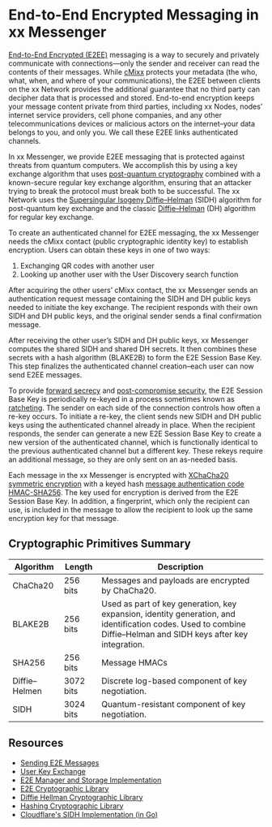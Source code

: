 # End-to-End Encrypted Messaging in xx Messenger

[End-to-End Encrypted
(E2EE)](https://en.wikipedia.org/wiki/End-to-end_encryption) messaging
is a way to securely and privately communicate with connections—only the
sender and receiver can read the contents of their messages. While
[cMixx](../cmixx) protects your metadata (the who, what,
when, and where of your communications), the E2EE between clients on the
xx Network provides the additional guarantee that no third party can
decipher data that is processed and stored. End-to-end encryption keeps
your message content private from third parties, including xx Nodes,
nodes’ internet service providers, cell phone companies, and any other
telecommunications devices or malicious actors on the internet–your data
belongs to you, and only you. We call these E2EE links authenticated
channels.

In xx Messenger, we provide E2EE messaging that is protected against
threats from quantum computers. We accomplish this by using a key
exchange algorithm that uses [post-quantum
cryptography](https://en.wikipedia.org/wiki/Post-quantum_cryptography)
combined with a known-secure regular key exchange algorithm, ensuring
that an attacker trying to break the protocol must break both to be
successful. The xx Network uses the [Supersingular Isogeny
Diffie–Helman](https://sike.org/files/SIDH-spec.pdf) (SIDH) algorithm
for post-quantum key exchange and the classic
[Diffie–Helman](https://en.wikipedia.org/wiki/Diffie%E2%80%93Hellman_key_exchange)
(DH) algorithm for regular key exchange.

To create an authenticated channel for E2EE messaging, the xx Messenger
needs the cMixx contact (public cryptographic identity key) to establish
encryption. Users can obtain these keys in one of two ways:

1.  Exchanging QR codes with another user
2.  Looking up another user with the User Discovery search function

After acquiring the other users’ cMixx contact, the xx Messenger sends an
authentication request message containing the SIDH and DH public keys
needed to initiate the key exchange. The recipient responds with their
own SIDH and DH public keys, and the original sender sends a final
confirmation message.

After receiving the other user’s SIDH and DH public keys, xx Messenger
computes the shared SIDH and shared DH secrets. It then combines these
secrets with a hash algorithm (BLAKE2B) to form the E2E Session Base
Key. This step finalizes the authenticated channel creation–each user
can now send E2EE messages.

To provide [forward
secrecy](https://en.wikipedia.org/wiki/Forward_secrecy) and
[post-compromise security](https://eprint.iacr.org/2016/221.pdf), the
E2E Session Base Key is periodically re-keyed in a process sometimes
known as
[ratcheting](http://cryptowiki.net/index.php?title=Ratcheted_encryption).
The sender on each side of the connection controls how often a re-key
occurs. To initiate a re-key, the client sends new SIDH and DH public
keys using the authenticated channel already in place. When the
recipient responds, the sender can generate a new E2E Session Base Key
to create a new version of the authenticated channel, which is
functionally identical to the previous authenticated channel but a
different key. These rekeys require an additional message, so they are
only sent on an as-needed basis.

Each message in the xx Messenger is encrypted with [XChaCha20 symmetric
encryption](https://cr.yp.to/chacha/chacha-20080128.pdf) with a keyed
hash [message authentication
code](https://en.wikipedia.org/wiki/Message_authentication_code)
[HMAC-SHA256](https://datatracker.ietf.org/doc/html/rfc2104). The key
used for encryption is derived from the E2E Session Base Key. In
addition, a fingerprint, which only the recipient can use, is included
in the message to allow the recipient to look up the same encryption key
for that message.

## Cryptographic Primitives Summary

| Algorithm     | Length    | Description                                                                                                                                                      |
|---------------|-----------|------------------------------------------------------------------------------------------------------------------------------------------------------------------|
| ChaCha20      | 256 bits  | Messages and payloads are encrypted by ChaCha20.                                                                                                                 |
| BLAKE2B       | 256 bits  | Used as part of key generation, key expansion, identity generation, and identification codes. Used to combine Diffie–Helman and SIDH keys after key integration. |
| SHA256        | 256 bits  | Message HMACs                                                                                                                                                    |
| Diffie–Helmen | 3072 bits | Discrete log-based component of key negotiation.                                                                                                                 |
| SIDH          | 3024 bits | Quantum-resistant component of key negotiation.                                                                                                                  |

## Resources

-   [Sending E2E
    Messages](https://git.xx.network/elixxir/client/-/blob/release/network/message/sendE2E.go)
-   [User Key
    Exchange](https://git.xx.network/elixxir/client/-/tree/release/keyExchange)
-   [E2E Manager and Storage
    Implementation](https://git.xx.network/elixxir/client/-/tree/release/storage/e2e)
-   [E2E Cryptographic
    Library](https://git.xx.network/elixxir/crypto/-/tree/release/e2e)
-   [Diffie Hellman Cryptographic
    Library](https://git.xx.network/elixxir/crypto/-/tree/release/diffieHellman)
-   [Hashing Cryptographic
    Library](https://git.xx.network/elixxir/crypto/-/tree/release/hash)
-   [Cloudflare's SIDH Implementation (in
    Go)](https://github.com/cloudflarearchive/sidh)
